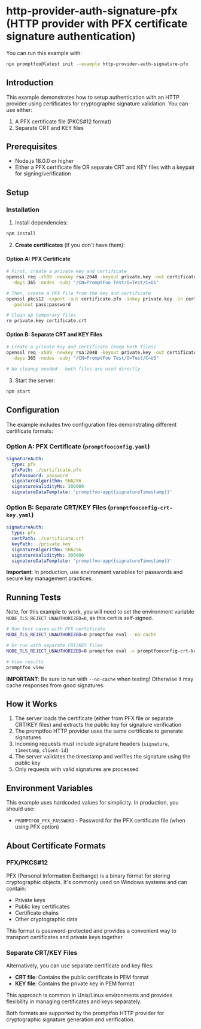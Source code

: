 # http-provider-auth-signature-pfx (HTTP provider with PFX certificate signature authentication)

You can run this example with:

```bash
npx promptfoo@latest init --example http-provider-auth-signature-pfx
```

## Introduction

This example demonstrates how to setup authentication with an HTTP provider using certificates for cryptographic signature validation. You can use either:

1. A PFX certificate file (PKCS#12 format)
2. Separate CRT and KEY files

## Prerequisites

- Node.js 18.0.0 or higher
- Either a PFX certificate file OR separate CRT and KEY files with a keypair for signing/verification

## Setup

### Installation

1. Install dependencies:

```bash
npm install
```

2. **Create certificates** (if you don't have them):

#### Option A: PFX Certificate

```bash
# First, create a private key and certificate
openssl req -x509 -newkey rsa:2048 -keyout private.key -out certificate.crt \
  -days 365 -nodes -subj "/CN=PromptFoo Test/O=Test/C=US"

# Then, create a PFX file from the key and certificate
openssl pkcs12 -export -out certificate.pfx -inkey private.key -in certificate.crt \
  -passout pass:password

# Clean up temporary files
rm private.key certificate.crt
```

#### Option B: Separate CRT and KEY Files

```bash
# Create a private key and certificate (keep both files)
openssl req -x509 -newkey rsa:2048 -keyout private.key -out certificate.crt \
  -days 365 -nodes -subj "/CN=PromptFoo Test/O=Test/C=US"

# No cleanup needed - both files are used directly
```

3. Start the server:

```bash
npm start
```

## Configuration

The example includes two configuration files demonstrating different certificate formats:

### Option A: PFX Certificate (`promptfooconfig.yaml`)

```yaml
signatureAuth:
  type: pfx
  pfxPath: ./certificate.pfx
  pfxPassword: password
  signatureAlgorithm: SHA256
  signatureValidityMs: 300000
  signatureDataTemplate: 'promptfoo-app{{signatureTimestamp}}'
```

### Option B: Separate CRT/KEY Files (`promptfooconfig-crt-key.yaml`)

```yaml
signatureAuth:
  type: pfx
  certPath: ./certificate.crt
  keyPath: ./private.key
  signatureAlgorithm: SHA256
  signatureValidityMs: 300000
  signatureDataTemplate: 'promptfoo-app{{signatureTimestamp}}'
```

**Important**: In production, use environment variables for passwords and secure key management practices.

## Running Tests

Note, for this example to work, you will need to set the environment variable `NODE_TLS_REJECT_UNAUTHORIZED=0`, as this cert is self-signed.

```bash
# Run test cases with PFX certificate
NODE_TLS_REJECT_UNAUTHORIZED=0 promptfoo eval --no-cache

# Or run with separate CRT/KEY files
NODE_TLS_REJECT_UNAUTHORIZED=0 promptfoo eval -c promptfooconfig-crt-key.yaml --no-cache

# View results
promptfoo view
```

**IMPORTANT**: Be sure to run with `--no-cache` when testing! Otherwise it may cache responses from good signatures.

## How it Works

1. The server loads the certificate (either from PFX file or separate CRT/KEY files) and extracts the public key for signature verification
2. The promptfoo HTTP provider uses the same certificate to generate signatures
3. Incoming requests must include signature headers (`signature`, `timestamp`, `client-id`)
4. The server validates the timestamp and verifies the signature using the public key
5. Only requests with valid signatures are processed

## Environment Variables

This example uses hardcoded values for simplicity. In production, you should use:

- `PROMPTFOO_PFX_PASSWORD` - Password for the PFX certificate file (when using PFX option)

## About Certificate Formats

### PFX/PKCS#12

PFX (Personal Information Exchange) is a binary format for storing cryptographic objects. It's commonly used on Windows systems and can contain:

- Private keys
- Public key certificates
- Certificate chains
- Other cryptographic data

This format is password-protected and provides a convenient way to transport certificates and private keys together.

### Separate CRT/KEY Files

Alternatively, you can use separate certificate and key files:

- **CRT file**: Contains the public certificate in PEM format
- **KEY file**: Contains the private key in PEM format

This approach is common in Unix/Linux environments and provides flexibility in managing certificates and keys separately.

Both formats are supported by the promptfoo HTTP provider for cryptographic signature generation and verification.
